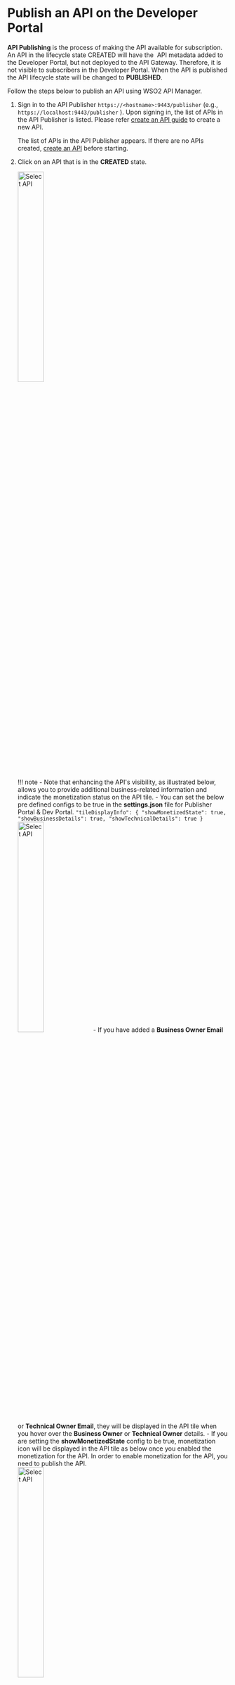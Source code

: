 # Publish an API on the Developer Portal

**API Publishing** is the process of making the API available for subscription. An API in the lifecycle state CREATED will have the  API metadata added to the Developer Portal, but not deployed to the API Gateway. Therefore, it is not visible to subscribers in the Developer Portal. When the API is published the API lifecycle state will be changed to **PUBLISHED**. 

Follow the steps below to publish an API using WSO2 API Manager.

1.  Sign in to the API Publisher `https://<hostname>:9443/publisher` (e.g., `https://localhost:9443/publisher` ). Upon signing in, the list of APIs in the API Publisher is listed. Please refer [create an API guide]({{base_path}}/design/create-api/create-rest-api/create-a-rest-api/) to create a new API. 

     The list of APIs in the API Publisher appears. If there are no APIs created, [create an API]({{base_path}}/design/create-api/create-rest-api/create-a-rest-api/) before starting.

2.  Click on an API that is in the **CREATED** state.

     <img src="{{base_path}}/assets/img/learn/select-created-api.png" alt="Select API" title="Select API" width="35%" />

    !!! note
         - Note that enhancing the API's visibility, as illustrated below, allows you to provide additional business-related information and indicate the monetization status on the API tile.
         - You can set the below pre defined configs to be true in the **settings.json** file for Publisher Portal & Dev Portal.
         ```
         "tileDisplayInfo": {
             "showMonetizedState": true,
             "showBusinessDetails": true,
             "showTechnicalDetails": true
         }
         ```
          <img src="{{base_path}}/assets/img/learn/select-created-api-with-business-info.png" alt="Select API" title="Select API" width="35%" />
         - If you have added a **Business Owner Email** or **Technical Owner Email**, they will be displayed in the API tile when you hover over the **Business Owner** or **Technical Owner** details.
         - If you are setting the **showMonetizedState** config to be true, monetization icon will be displayed in the API tile as below once you enabled the monetization for the API. In order to enable monetization for the API, you need to publish the API.  
         <img src="{{base_path}}/assets/img/learn/select-created-api-with-monetization.png" alt="Select API" title="Select API" width="35%" />
        
3.  Click **Lifecycle**.

     [![Lifecycle tab]({{base_path}}/assets/img/learn/lifecycle-tab.png)]({{base_path}}/assets/img/learn/lifecycle-tab.png)

     The lifecycle state transition grid appears. Before publishing an API, the following requirements have to be satisfied.

        -   Endpoint provided
        -   Business Plan(s) selected
    
    If any of the above requirements are not satisfied, it is indicated in the lifecycle page, and you need to navigate to relevant sections and provide the missing information such as endpoint URL and business plans.
  
    [![Publish API requirements]({{base_path}}/assets/img/learn/publish-api-requirements.png)]({{base_path}}/assets/img/learn/publish-api-requirements.png)

    
4.  If the latter mentioned requirements are satisfied, click **PUBLISH** to push the API.

     [![Publish API]({{base_path}}/assets/img/learn/publish-api.png)]({{base_path}}/assets/img/learn/publish-api.png) 
        
     If the API is published successfully, the lifecycle state will shift to **PUBLISHED**. 

     [![Published lifecycle state]({{base_path}}/assets/img/learn/api-state-change-to-publish.png)]({{base_path}}/assets/img/learn/api-state-change-to-publish.png) 
     
5. Navigate to the Developer Portal (`https://<hostname>:9443/devportal`).
     
     Note that the API that you published is visible under the **APIs** listing.
